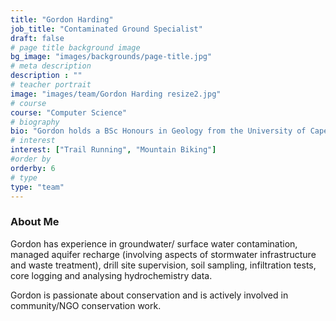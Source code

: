 ```yaml
---
title: "Gordon Harding"
job_title: "Contaminated Ground Specialist"
draft: false
# page title background image
bg_image: "images/backgrounds/page-title.jpg"
# meta description
description : ""
# teacher portrait
image: "images/team/Gordon Harding resize2.jpg"
# course
course: "Computer Science"
# biography
bio: "Gordon holds a BSc Honours in Geology from the University of Cape Town."
# interest
interest: ["Trail Running", "Mountain Biking"]
#order by
orderby: 6
# type
type: "team"
---
```


### About Me

 Gordon has experience in groundwater/ surface water contamination, managed aquifer recharge (involving aspects of stormwater infrastructure and waste treatment), drill site supervision, soil sampling, infiltration tests, core logging and analysing hydrochemistry data.

Gordon is passionate about conservation and is actively involved in community/NGO conservation work. 